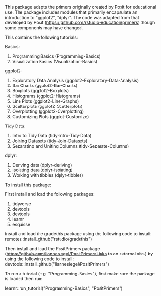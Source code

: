 This package adapts the primers originally created by Posit for educational use. The package includes modules that primarily encapsulate an introduction to "ggplot2", "dplyr". The code was adapted from that developed by Posit (https://github.com/rstudio-education/primers) though some components may have changed. 

This contains the following tutorials: 

Basics: 
<ol>
 <li>Programming Basics (Programming-Basics)</li>
 <li>Visualization Basics (Visualization-Basics)</li>
</ol>


ggplot2: 
<ol>
  <li>Exploratory Data Analysis (ggplot2-Exploratory-Data-Analysis)</li>
  <li>Bar Charts (ggplot2-Bar-Charts)</li>
  <li>Boxplots (ggplot2-Boxplots)</li>
  <li>Histograms (ggplot2-Histograms)</li>
  <li>Line Plots (ggplot2-Line-Graphs)</li>
  <li>Scatterplots (ggplot2-Scatterplots)</li>
  <li>Overplotting (ggplot2-Overplotting)</li>
  <li>Customizing Plots (ggplot-Customize)</li>
</ol>

Tidy Data: 
<ol>
  <li>Intro to Tidy Data (tidy-Intro-Tidy-Data)</li>
  <li>Joining Datasets (tidy-Join-Datasets)</li>
  <li>Separating and Uniting Columns (tidy-Separate-Columns)</li>
</ol>

dplyr: 
<ol>
  <li>Deriving data (dplyr-deriving)</li>
  <li>Isolating data (dplyr-isolating)</li>
  <li>Working with tibbles (dplyr-tibbles)</li>
</ol>

To install this package: 

First install and load the following packages:
<ol>
<li>tidyverse</li> 
<li>devtools</li>
<li>devtools</li>
<li>learnr</li>  
<li>esquisse</li>
</ol>

Install and load the gradethis package using the following code to install: 
remotes::install_github("rstudio/gradethis")


Then install and load the PositPrimers package (https://github.com/liannesiegel/PositPrimersLinks to an external site.) by using the following code to install:  devtools::install_github("liannesiegel/PositPrimers")

To run a tutorial (e.g. "Programming-Basics"), first make sure the package is loaded then run: 

learnr::run_tutorial("Programming-Basics", "PositPrimers")
